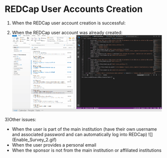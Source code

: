 # REDCap User Accounts Creation
1) When the REDCap user account creation is successful:


2) When the REDCap user account was already created:
![](Enable_Survey.gif)


3)Other issues:
<ul>
  <li>When the user is part of the main institution (have their own username and associated password and can automatically log into REDCap)
![](Enable_Survey_2.gif)</li>
  <li> When the user provides a personal email </li>
  <li> When the sponsor is not from the main institution or affiliated institutions </li>
